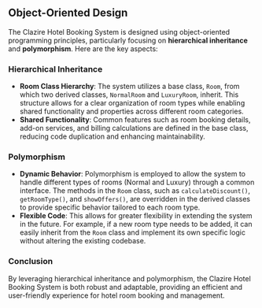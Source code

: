 ## Object-Oriented Design

The Clazire Hotel Booking System is designed using object-oriented programming principles, particularly focusing on **hierarchical inheritance** and **polymorphism**. Here are the key aspects:

### Hierarchical Inheritance

- **Room Class Hierarchy**: The system utilizes a base class, `Room`, from which two derived classes, `NormalRoom` and `LuxuryRoom`, inherit. This structure allows for a clear organization of room types while enabling shared functionality and properties across different room categories.
- **Shared Functionality**: Common features such as room booking details, add-on services, and billing calculations are defined in the base class, reducing code duplication and enhancing maintainability.

### Polymorphism

- **Dynamic Behavior**: Polymorphism is employed to allow the system to handle different types of rooms (Normal and Luxury) through a common interface. The methods in the `Room` class, such as `calculateDiscount()`, `getRoomType()`, and `showOffers()`, are overridden in the derived classes to provide specific behavior tailored to each room type.
- **Flexible Code**: This allows for greater flexibility in extending the system in the future. For example, if a new room type needs to be added, it can easily inherit from the `Room` class and implement its own specific logic without altering the existing codebase.

### Conclusion

By leveraging hierarchical inheritance and polymorphism, the Clazire Hotel Booking System is both robust and adaptable, providing an efficient and user-friendly experience for hotel room booking and management.
